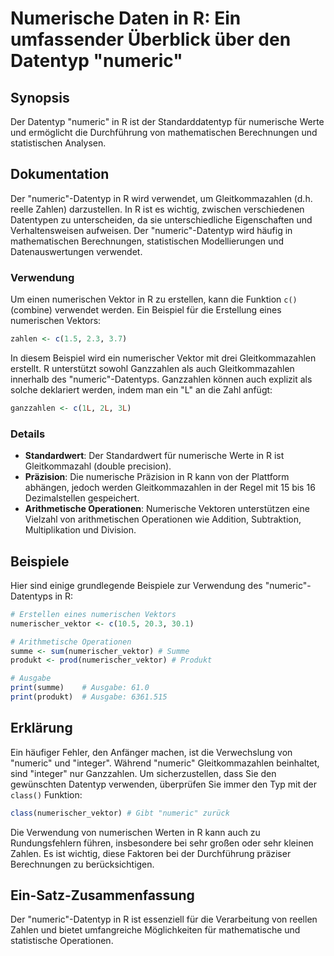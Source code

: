 <!--
Meta Description: # Numerische Daten in R: Ein umfassender Überblick über den Datentyp "numeric" ## Synopsis Der Datentyp "numeric" in R ist der Standarddatentyp für nu...
Meta Keywords: numeric, der, und, die, ein
-->

# Numerische Daten in R: Ein umfassender Überblick über den Datentyp "numeric"

## Synopsis
Der Datentyp "numeric" in R ist der Standarddatentyp für numerische Werte und ermöglicht die Durchführung von mathematischen Berechnungen und statistischen Analysen.

## Dokumentation
Der "numeric"-Datentyp in R wird verwendet, um Gleitkommazahlen (d.h. reelle Zahlen) darzustellen. In R ist es wichtig, zwischen verschiedenen Datentypen zu unterscheiden, da sie unterschiedliche Eigenschaften und Verhaltensweisen aufweisen. Der "numeric"-Datentyp wird häufig in mathematischen Berechnungen, statistischen Modellierungen und Datenauswertungen verwendet.

### Verwendung
Um einen numerischen Vektor in R zu erstellen, kann die Funktion `c()` (combine) verwendet werden. Ein Beispiel für die Erstellung eines numerischen Vektors:

```R
zahlen <- c(1.5, 2.3, 3.7)
```

In diesem Beispiel wird ein numerischer Vektor mit drei Gleitkommazahlen erstellt. R unterstützt sowohl Ganzzahlen als auch Gleitkommazahlen innerhalb des "numeric"-Datentyps. Ganzzahlen können auch explizit als solche deklariert werden, indem man ein "L" an die Zahl anfügt:

```R
ganzzahlen <- c(1L, 2L, 3L)
```

### Details
- **Standardwert**: Der Standardwert für numerische Werte in R ist Gleitkommazahl (double precision).
- **Präzision**: Die numerische Präzision in R kann von der Plattform abhängen, jedoch werden Gleitkommazahlen in der Regel mit 15 bis 16 Dezimalstellen gespeichert.
- **Arithmetische Operationen**: Numerische Vektoren unterstützen eine Vielzahl von arithmetischen Operationen wie Addition, Subtraktion, Multiplikation und Division.

## Beispiele
Hier sind einige grundlegende Beispiele zur Verwendung des "numeric"-Datentyps in R:

```R
# Erstellen eines numerischen Vektors
numerischer_vektor <- c(10.5, 20.3, 30.1)

# Arithmetische Operationen
summe <- sum(numerischer_vektor) # Summe
produkt <- prod(numerischer_vektor) # Produkt

# Ausgabe
print(summe)    # Ausgabe: 61.0
print(produkt)  # Ausgabe: 6361.515
```

## Erklärung
Ein häufiger Fehler, den Anfänger machen, ist die Verwechslung von "numeric" und "integer". Während "numeric" Gleitkommazahlen beinhaltet, sind "integer" nur Ganzzahlen. Um sicherzustellen, dass Sie den gewünschten Datentyp verwenden, überprüfen Sie immer den Typ mit der `class()` Funktion:

```R
class(numerischer_vektor) # Gibt "numeric" zurück
```

Die Verwendung von numerischen Werten in R kann auch zu Rundungsfehlern führen, insbesondere bei sehr großen oder sehr kleinen Zahlen. Es ist wichtig, diese Faktoren bei der Durchführung präziser Berechnungen zu berücksichtigen.

## Ein-Satz-Zusammenfassung
Der "numeric"-Datentyp in R ist essenziell für die Verarbeitung von reellen Zahlen und bietet umfangreiche Möglichkeiten für mathematische und statistische Operationen.